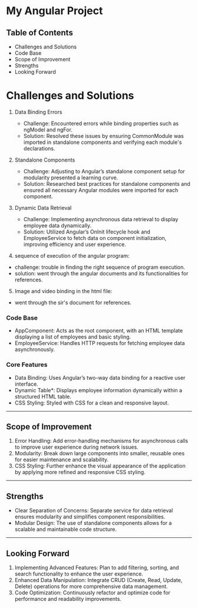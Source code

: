 # My Angular Project

## Table of Contents
- Challenges and Solutions
- Code Base
- Scope of Improvement
- Strengths
- Looking Forward



# Challenges and Solutions

1. Data Binding Errors
   - Challenge: Encountered errors while binding properties such as ngModel and ngFor.
   - Solution: Resolved these issues by ensuring CommonModule was imported in standalone components and verifying each module's declarations.

2. Standalone Components
   - Challenge: Adjusting to Angular’s standalone component setup for modularity presented a learning curve.
   - Solution: Researched best practices for standalone components and ensured all necessary Angular modules were imported for each component.

3. Dynamic Data Retrieval
   - Challenge: Implementing asynchronous data retrieval to display employee data dynamically.
   - Solution: Utilized Angular’s OnInit lifecycle hook and EmployeeService to fetch data on component initialization, improving efficiency and user experience.


4.  sequence of execution of the angular program:
   - challenge: trouble in finding the right sequence of program execution.
   - solution: went through the angular documents and its functionalities for references.

5.  Image and video binding in the html file:
   - went through the sir's document for references.

### Code Base

- AppComponent: Acts as the root component, with an HTML template displaying a list of employees and basic styling.
- EmployeeService: Handles HTTP requests for fetching employee data asynchronously.

### Core Features

- Data Binding: Uses Angular’s two-way data binding for a reactive user interface.
- Dynamic Table*: Displays employee information dynamically within a structured HTML table.
- CSS Styling: Styled with CSS for a clean and responsive layout.

---

## Scope of Improvement

1. Error Handling: Add error-handling mechanisms for asynchronous calls to improve user experience during network issues.
2. Modularity: Break down large components into smaller, reusable ones for easier maintenance and scalability.
3. CSS Styling: Further enhance the visual appearance of the application by applying more refined and responsive CSS styling.


---

## Strengths

- Clear Separation of Concerns: Separate service for data retrieval ensures modularity and simplifies component responsibilities.
- Modular Design: The use of standalone components allows for a scalable and maintainable code structure.

---

## Looking Forward

1. Implementing Advanced Features: Plan to add filtering, sorting, and search functionality to enhance the user experience.
2. Enhanced Data Manipulation: Integrate CRUD (Create, Read, Update, Delete) operations for more comprehensive data management.
3. Code Optimization: Continuously refactor and optimize code for performance and readability improvements.



